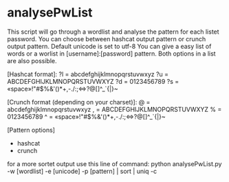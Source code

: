 # analysePwList

This script will go through a wordlist and analyse the pattern for each listet password.
You can choose between hashcat output pattern or crunch output pattern.
Default unicode is set to utf-8
You can give a easy list of words or a worlist in [username]:[password] pattern. Both options in a list are also possible.

[Hashcat format]:
?l = abcdefghijklmnopqrstuvwxyz
?u = ABCDEFGHIJKLMNOPQRSTUVWXYZ
?d = 0123456789
?s = «space»!"#$%&'()*+,-./:;<=>?@[\]^_`{|}~

[Crunch format (depending on your charset)]:
@  = abcdefghijklmnopqrstuvwxyz
,  = ABCDEFGHIJKLMNOPQRSTUVWXYZ
%  = 0123456789
^  = «space»!"#$%&'()*+,-./:;<=>?@[\]^_`{|}~

[Pattern options]
- hashcat
- crunch

for a more sortet output use this line of command:
python analysePwList.py -w [wordlist] -e [unicode] -p [pattern] | sort | uniq -c
